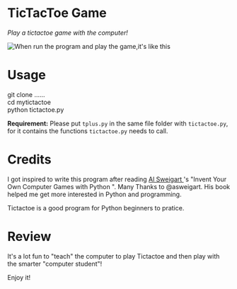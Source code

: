 # TicTacToe Game
  *Play a tictactoe game with the computer!*

  ![When run the program and play the game,it's like this]( )

# Usage
  git clone ......   
  cd mytictactoe  
  python tictactoe.py

  **Requirement:**
  Please put `tplus.py` in the same file folder with `tictactoe.py`, for it contains the functions `tictactoe.py` needs to call.

# Credits
  I got inspired to write this program after reading [Al Sweigart ](https://github.com/asweigart)'s "Invent Your Own Computer Games with Python ".
  Many Thanks to @asweigart. His book helped me get more interested in Python and programming.

  Tictactoe is a good program for Python beginners to pratice.

# Review
  It's a lot fun to "teach" the computer to play Tictactoe and then play with the smarter "computer student"!

  Enjoy it!
